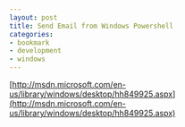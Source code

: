 ```yaml
---
layout: post
title: Send Email from Windows Powershell
categories:
- bookmark
- development
- windows
---
```


[http://msdn.microsoft.com/en-us/library/windows/desktop/hh849925.aspx](http://msdn.microsoft.com/en-us/library/windows/desktop/hh849925.aspx)